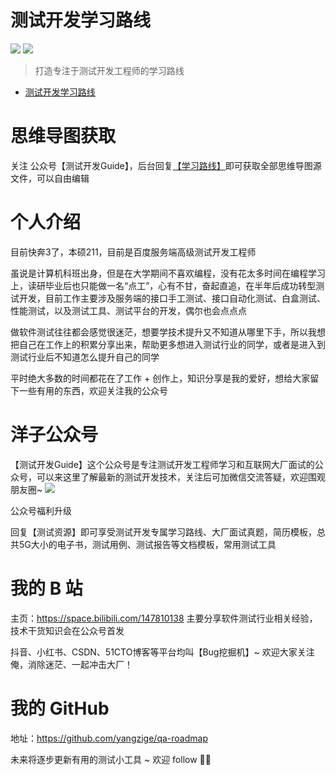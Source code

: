 # 测试开发学习路线
<img src="https://img.shields.io/badge/%E5%85%AC%E4%BC%97%E5%8F%B7-%E6%B5%8B%E8%AF%95%E5%BC%80%E5%8F%91Guide-orange" />  <img src="https://img.shields.io/badge/B%E7%AB%99-Bug%E6%8C%96%E6%8E%98%E6%9C%BA-blue" />
> 打造专注于测试开发工程师的学习路线
- [测试开发学习路线](https://github.com/yangzige/qa-roadmap/blob/main/roadmap/%E6%B5%8B%E8%AF%95%E5%BC%80%E5%8F%91%E5%AD%A6%E4%B9%A0%E8%B7%AF%E7%BA%BF.md)


# 思维导图获取
关注 公众号【测试开发Guide】，后台回复[【学习路线】](https://mp.weixin.qq.com/s?__biz=MzAwMjE0Mzg0Nw==&mid=2650674150&idx=1&sn=f090d1af7454f9115fe4b25703d767ad&chksm=82c450eeb5b3d9f84d95facc5f1db54cd65f1789d0edb932407bd4d9e9a585502b5cd988a29f&token=1985571815&lang=zh_CN#rd)即可获取全部思维导图源文件，可以自由编辑

# 个人介绍
目前快奔3了，本硕211，目前是百度服务端高级测试开发工程师

虽说是计算机科班出身，但是在大学期间不喜欢编程，没有花太多时间在编程学习上，读研毕业后也只能做一名“点工”，心有不甘，奋起直追，在半年后成功转型测试开发，目前工作主要涉及服务端的接口手工测试、接口自动化测试、白盒测试、性能测试，以及测试工具、测试平台的开发，偶尔也会点点点

做软件测试往往都会感觉很迷茫，想要学技术提升又不知道从哪里下手，所以我想把自己在工作上的积累分享出来，帮助更多想进入测试行业的同学，或者是进入到测试行业后不知道怎么提升自己的同学

平时绝大多数的时间都花在了工作 + 创作上，知识分享是我的爱好，想给大家留下一些有用的东西，欢迎关注我的公众号

# 洋子公众号
【测试开发Guide】这个公众号是专注测试开发工程师学习和互联网大厂面试的公众号，可以来这里了解最新的测试开发技术，关注后可加微信交流答疑，欢迎围观朋友圈~
![](https://user-images.githubusercontent.com/29659929/205248584-fc4e6cc2-f288-408c-9b43-17754ca8824c.png)

公众号福利升级

回复【测试资源】即可享受测试开发专属学习路线、大厂面试真题，简历模板，总共5G大小的电子书，测试用例、测试报告等文档模板，常用测试工具

# 我的 B 站
主页：https://space.bilibili.com/147810138
主要分享软件测试行业相关经验，技术干货知识会在公众号首发

抖音、小红书、CSDN、51CTO博客等平台均叫【Bug挖掘机】~
欢迎大家关注俺，消除迷茫、一起冲击大厂！

# 我的 GitHub
地址：https://github.com/yangzige/qa-roadmap

未来将逐步更新有用的测试小工具 ~ 欢迎 follow 👏🏻
